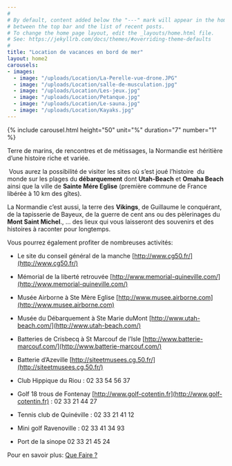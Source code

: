 ```yaml
---
#
# By default, content added below the "---" mark will appear in the home page
# between the top bar and the list of recent posts.
# To change the home page layout, edit the _layouts/home.html file.
# See: https://jekyllrb.com/docs/themes/#overriding-theme-defaults
#
title: "Location de vacances en bord de mer"
layout: home2
carousels:
- images:
  - image: "/uploads/Location/La-Perelle-vue-drone.JPG"
  - image: "/uploads/Location/salle-de-musculation.jpg"
  - image: "/uploads/Location/Les-jeux.jpg"
  - image: "/uploads/Location/Petanque.jpg"
  - image: "/uploads/Location/Le-sauna.jpg"
  - image: "/uploads/Location/Kayaks.jpg"
---
```



{% include carousel.html height="50" unit="%" duration="7" number="1" %}


Terre de marins, de rencontres et de métissages, la Normandie est héritière d’une histoire riche et variée.

 Vous aurez la possibilité de visiter les sites où s’est joué l’histoire  du monde sur les plages du **débarquement** dont **Utah-Beach** et **Omaha Beach** ainsi que la ville de **Sainte Mére Eglise** (première commune de France libérée à 10 km des gîtes).

La Normandie c’est aussi, la terre des **Vikings**, de Guillaume le conquérant, de la tapisserie de Bayeux, de la guerre de cent ans ou des pèlerinages du **Mont Saint Michel**., … des lieux qui vous laisseront des souvenirs et des histoires à raconter pour longtemps.

Vous pourrez également profiter de nombreuses activités:

*   Le site du conseil général de la manche [http://www.cg50.fr/](http://www.cg50.fr/)
*   Mémorial de la liberté retrouvée [http://www.memorial-quineville.com/](http://www.memorial-quineville.com/)
*   Musée Airborne à Ste Mère Eglise [http://www.musee.airborne.com](http://www.musee.airborne.com)
    
*   Musée du Débarquement à Ste Marie duMont [http://www.utah-beach.com/](http://www.utah-beach.com/)
*   Batteries de Crisbecq à St Marcouf de l’Isle [http://www.batterie-marcouf.com/](http://www.batterie-marcouf.com/)
*   Batterie d’Azeville [http://siteetmusees.cg.50.fr/](http://siteetmusees.cg.50.fr/)

*   Club Hippique du Riou : 02 33 54 56 37
*   Golf 18 trous de Fontenay  [http://www.golf-cotentin.fr](http://www.golf-cotentin.fr) : 02 33 21 44 27
*   Tennis club de Quinéville : 02 33 21 41 12
*   Mini golf Ravenoville : 02 33 41 34 93
*   Port de la sinope 02 33 21 45 24

Pour en savoir plus: [Que Faire ?](/activites/QueFaire)